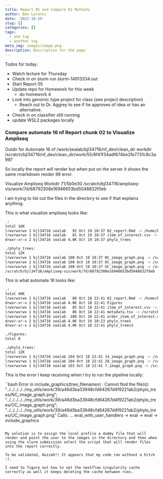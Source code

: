 ```yaml
---
title: Report 05 and Compare 02 Methods
author: Ben Lorentz
date: '2022-10-19'
slug: []
categories: []
tags:
  - one tag
  - another tag
meta_img: images/image.png
description: Description for the page
---
```


Todos for today:
- Watch lecture for Thursday
- Check in on slurm run slurm-14913334.out
- Start Report 05
- Update repo for Homework for this week
  - do homework 4
- Look into genomic type project for class (see project description)
  - Reach out to Dr. Aggrey to see if he approves of idea or has an alternative.
- Check in on classifier still running
- update WSL2 packages locally


### Compare automate 16 nf Report chunk 02 to Visualize Ampliseq 

Outdir for Automate 16 nf 
/work/sealab/bjl34716/nf_dev/clean_dir
workdir
/scratch/bjl34716/nf_dev/clean_dir/work/55/6f41f34adf874be2fe7731c8c3a997

So locally the report will render but when put on the server it shows the same rmarkdown render 99 error.

Visualize Ampliseq Workdir
71/5b0e30
/scratch/bjl34716/ampliseq-vis/work/7d/68792308e16946653bd5048832f0eb

I am trying to list out the files in the directory to see if that explains anything.

This is what visualize ampliseq looks like:
```bash
.:
total 16K
lrwxrwxrwx 1 bjl34716 sealab   92 Oct 19 10:37 02_report.Rmd -> /home/bjl34716/.nextflow/assets/lorentzben/visualize-am
lrwxrwxrwx 1 bjl34716 sealab   81 Oct 19 10:37 item_of_interest.csv -> /scratch/bjl34716/ampliseq-vis/work/tmp/04/2e26e
drwxr-xr-x 2 bjl34716 sealab 4.0K Oct 19 10:37 phylo_trees

./phylo_trees:
total 12K
lrwxrwxrwx 1 bjl34716 sealab 100 Oct 19 10:37 NC_image_graph.png -> /scratch/bjl34716/ampliseq-vis/work/bb/44d411473bf7
lrwxrwxrwx 1 bjl34716 sealab 100 Oct 19 10:37 OC_image_graph.png -> /scratch/bjl34716/ampliseq-vis/work/bb/44d411473bf7
lrwxrwxrwx 1 bjl34716 sealab 100 Oct 19 10:37 UC_image_graph.png -> /scratch/bjl34716/ampliseq-vis/work/bb/44d411473bf7
/scratch/bjl34716/ampliseq-vis/work/7d/68792308e16946653bd5048832f0eb
```

This is what automate 16 looks like:
```bash
.:
total 40K
lrwxrwxrwx 1 bjl34716 sealab   88 Oct 18 22:41 02_report.Rmd -> /home/bjl34716/.nextflow/assets/lorentzben/automate_16_nf/report_gen_files/02_report.Rmd
drwxr-xr-x 2 bjl34716 sealab 4.0K Oct 18 22:41 Figures
lrwxrwxrwx 1 bjl34716 sealab   85 Oct 18 22:41 item_of_interest.csv -> /scratch/bjl34716/nf_dev/clean_dir/work/tmp/6c/94f05a11032f4da8910944012cd769/input.2
lrwxrwxrwx 1 bjl34716 sealab   86 Oct 18 22:41 metadata.tsv -> /scratch/bjl34716/nf_dev/clean_dir/work/5d/0f069a7c144bc77662fff5a47f6097/metadata.tsv
lrwxrwxrwx 1 bjl34716 sealab  100 Oct 18 22:41 order_item_of_interest.csv -> /scratch/bjl34716/nf_dev/clean_dir/work/55/8f4f3745a2dd56437a15b226efdb2c/order_item_of_interest.csv
drwxr-xr-x 2 bjl34716 sealab 4.0K Oct 19 10:23 phylo_trees
drwxr-xr-x 2 bjl34716 sealab 4.0K Oct 18 22:41 phylo_trees3

./Figures:
total 0

./phylo_trees:
total 12K
lrwxrwxrwx 1 bjl34716 sealab 104 Oct 18 22:41 14_image_graph.png -> /scratch/bjl34716/nf_dev/clean_dir/work/f1/a08dbf5b067413eb66ca827aa33570/phylo_trees/14_image_graph.png
lrwxrwxrwx 1 bjl34716 sealab 104 Oct 18 22:41 28_image_graph.png -> /scratch/bjl34716/nf_dev/clean_dir/work/f1/a08dbf5b067413eb66ca827aa33570/phylo_trees/28_image_graph.png
lrwxrwxrwx 1 bjl34716 sealab 103 Oct 18 22:41 7_image_graph.png -> /scratch/bjl34716/nf_dev/clean_dir/work/f1/a08dbf5b067413eb66ca827aa33570/phylo_trees/7_image_graph.png
```

This is the error I keep receiving when I try to run the pipeline locally:

``bash
 Error in include_graphics(tree_filenames) :
    Cannot find the file(s): "../../../../../my_utils/work/39/a46d3ba33948cfd64267d4f9221ab2/phylo_trees/NC_image_graph.png"; "../../../../../my_utils/work/39/a46d3ba33948cfd64267d4f9221ab2/phylo_trees/OC_image_graph.png"; "../../../../../my_utils/work/39/a46d3ba33948cfd64267d4f9221ab2/phylo_trees/UC_image_graph.png"
  Calls: <Anonymous> ... eval_with_user_handlers -> eval -> eval -> include_graphics
```

My solution is to assign the local profile a dummy file that will render and point the user to the images in the directory and then when using the slurm submission select the script that will render files into the report correctly. 

To be validated, Huzzah!! It appears that my code ran without a hitch :).

I need to figure out how to set the nextflow singularity cache correctly as well it keeps deleting the cache between runs.
